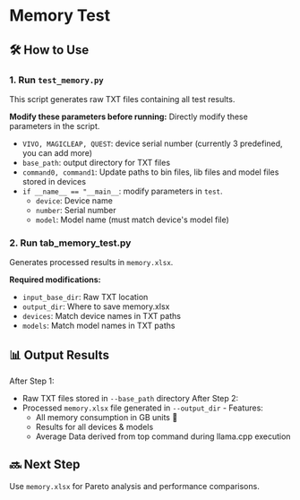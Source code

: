 # Memory Test

## 🛠️ How to Use

### 1. Run `test_memory.py`
This script generates raw TXT files containing all test results.  

**Modify these parameters before running:**
Directly modify these parameters in the script.
- `VIVO, MAGICLEAP, QUEST`: device serial number (currently 3 predefined, you can add more)
- `base_path`: output directory for TXT files
- `command0, command1`: Update paths to bin files, lib files and model files stored in devices
- `if __name__ == "__main__`: modify parameters in `test`.
  - `device`: Device name
  - `number`: Serial number
  - `model`: Model name (must match device's model file)

### 2. Run tab_memory_test.py
Generates processed results in `memory.xlsx`.

​​**Required modifications:​**
- `input_base_dir`: Raw TXT location
- `output_dir`: Where to save memory.xlsx
- `devices`: Match device names in TXT paths
- `models`: Match model names in TXT paths

## 📊 Output Results
After Step 1:
- Raw TXT files stored in `--base_path` directory
After Step 2:
- Processed `memory.xlsx` file generated in `--output_dir`
​​- Features​​:
  - All memory consumption in ​​GB units​​ 📏
  - Results for ​​all devices & models​​
  - Average Data derived from top command during llama.cpp execution

## 🔜 Next Step
Use `memory.xlsx` for ​​Pareto analysis​​ and performance comparisons.
